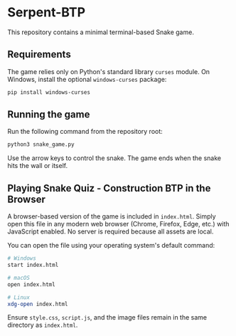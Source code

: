# Serpent-BTP

This repository contains a minimal terminal-based Snake game.

## Requirements

The game relies only on Python's standard library `curses` module. On Windows, install the optional `windows-curses` package:

```bash
pip install windows-curses
```

## Running the game

Run the following command from the repository root:

```bash
python3 snake_game.py
```

Use the arrow keys to control the snake. The game ends when the snake hits the wall or itself.


## Playing Snake Quiz - Construction BTP in the Browser

A browser-based version of the game is included in `index.html`. Simply open this file in any modern web browser (Chrome, Firefox, Edge, etc.) with JavaScript enabled. No server is required because all assets are local.

You can open the file using your operating system's default command:

```bash
# Windows
start index.html

# macOS
open index.html

# Linux
xdg-open index.html
```

Ensure `style.css`, `script.js`, and the image files remain in the same directory as `index.html`.
